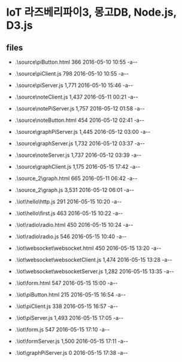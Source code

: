 # IoT 라즈베리파이3, 몽고DB, Node.js, D3.js

## files

* .\source\piButton.html	366	2016-05-10 10:55	-a--
* .\source\piClient.js	798	2016-05-10 10:55	-a--
* .\source\piServer.js	1,771	2016-05-10 15:46	-a--
* .\source\noteClient.js	1,437	2016-05-11 00:21	-a--
* .\source\notePiServer.js	1,757	2016-05-12 01:58	-a--
* .\source\noteButton.html	454	2016-05-12 02:41	-a--
* .\source\graphPiServer.js	1,445	2016-05-12 03:00	-a--
* .\source\graphServer.js	1,732	2016-05-12 03:37	-a--
* .\source\noteServer.js	1,737	2016-05-12 03:39	-a--
* .\source\graphClient.js	1,175	2016-05-15 17:42	-a--

* .\source_2\graph.html	665	2016-05-11 06:42	-a--
* .\source_2\graph.js	3,531	2016-05-12 06:01	-a--

* .\iot\hello\http.js	291	2016-05-15 10:20	-a--
* .\iot\hello\first.js	463	2016-05-15 10:22	-a--
* .\iot\radio\radio.html	450	2016-05-15 10:24	-a--
* .\iot\radio\radio.js	546	2016-05-15 10:40	-a--
* .\iot\websocket\websocket.html	450	2016-05-15 13:20	-a--
* .\iot\websocket\websocketClient.js	1,474	2016-05-15 13:28	-a--
* .\iot\websocket\websocketServer.js	1,282	2016-05-15 13:35	-a--
* .\iot\form.html	547	2016-05-15 15:00	-a--
* .\iot\piButton.html	215	2016-05-15 16:54	-a--
* .\iot\piClient.js	338	2016-05-15 16:57	-a--
* .\iot\piServer.js	1,493	2016-05-15 17:05	-a--
* .\iot\form.js	547	2016-05-15 17:10	-a--
* .\iot\formServer.js	1,500	2016-05-15 17:11	-a--
* .\iot\graphPiServer.js	0	2016-05-15 17:38	-a--